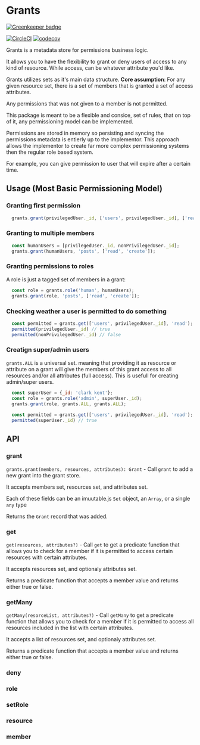 # Grants

[![Greenkeeper badge](https://badges.greenkeeper.io/davidyaha/grants.svg)](https://greenkeeper.io/)

[![CircleCI](https://circleci.com/gh/davidyaha/grants.svg?style=svg)](https://circleci.com/gh/davidyaha/grants)
[![codecov](https://codecov.io/gh/davidyaha/grants/branch/master/graph/badge.svg)](https://codecov.io/gh/davidyaha/grants)

Grants is a metadata store for permissions business logic.

It allows you to have the flexibility to grant or deny users of access to any kind of resource.
While access, can be whatever attribute you'd like.

Grants utilizes sets as it's main data structure. **Core assumption**: For any given resource set, there is a set of members that is granted a set of access attributes.

Any permissions that was not given to a member is not permitted.

This package is meant to be a flexible and consice, set of rules, that on top of it, any permissioning model can be implemented.

Permissions are stored in memory so persisting and syncing the permissions metadata is entierly up to the implementor.
This approach allows the implementor to create far more complex permissioning systems then the regular role based system.

For example, you can give permission to user that will expire after a certain time.

## Usage (Most Basic Permissioning Model)

### Granting first permission
```javascript
  grants.grant(privilegedUser._id, ['users', privilegedUser._id], ['read', 'update', 'delete']);
```
### Granting to multiple members
```javascript
  const humanUsers = [privilegedUser._id, nonPrivilegedUser._id];
  grants.grant(humanUsers, 'posts', ['read', 'create']);
```

### Granting permissions to roles
A role is just a tagged set of members in a grant:

```javascript
  const role = grants.role('human', humanUsers);
  grants.grant(role, 'posts', ['read', 'create']);
```

### Checking weather a user is permitted to do something
```javascript
  const permitted = grants.get(['users', privilegedUser._id], 'read');
  permitted(privilegedUser._id) // true
  permitted(nonPrivilegedUser._id) // false
```

### Creatign super/admin users
`grants.ALL` is a universal set. meaning that providing it as resource or attribute on a grant will give the members of this grant access to all resources and/or all attributes (full access). This is usefull for creating admin/super users. 
```javascript
  const superUser = {_id: 'clark kent'};
  const role = grants.role('admin', superUser._id);
  grants.grant(role, grants.ALL, grants.ALL);
  
  const permitted = grants.get(['users', privilegedUser._id], 'read');
  permitted(superUser._id) // true
```

## API

### grant

`grants.grant(members, resources, attributes): Grant` - Call `grant` to add a new grant into the grant store. 

It accepts members set, resources set, and attributes set.

Each of these fields can be an imuutable.js `Set` object, an `Array`, or a single `any` type 

Returns the `Grant` record that was added.

### get

`get(resources, attributes?)` - Call `get` to get a predicate function that allows you to check for a member if it is permitted to access certain resources with certain attributes.

It accepts resources set, and optionaly attributes set.

Returns a predicate function that accepts a member value and returns either true or false.

### getMany

`getMany(resorceList, attributes?)` - Call `getMany` to get a predicate function that allows you to check for a member if it is permitted to access all resources included in the list with certain attributes.

It accepts a list of resources set, and optionaly attributes set.

Returns a predicate function that accepts a member value and returns either true or false.

### deny
### role
### setRole
### resource
### member
